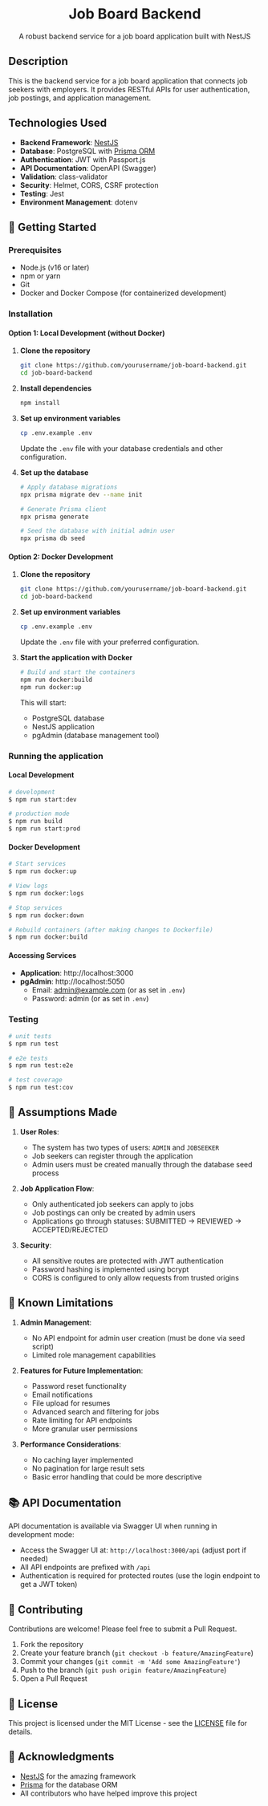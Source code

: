<p align="center">
  <h1 align="center">Job Board Backend</h1>
  <p align="center">A robust backend service for a job board application built with NestJS</p>
</p>

## Description

This is the backend service for a job board application that connects job seekers with employers. It provides RESTful APIs for user authentication, job postings, and application management.

## Technologies Used

- **Backend Framework**: [NestJS](https://nestjs.com/)
- **Database**: PostgreSQL with [Prisma ORM](https://www.prisma.io/)
- **Authentication**: JWT with Passport.js
- **API Documentation**: OpenAPI (Swagger)
- **Validation**: class-validator
- **Security**: Helmet, CORS, CSRF protection
- **Testing**: Jest
- **Environment Management**: dotenv

## 🚀 Getting Started

### Prerequisites

- Node.js (v16 or later)
- npm or yarn
- Git
- Docker and Docker Compose (for containerized development)

### Installation

#### Option 1: Local Development (without Docker)

1. **Clone the repository**
   ```bash
   git clone https://github.com/yourusername/job-board-backend.git
   cd job-board-backend
   ```

2. **Install dependencies**
   ```bash
   npm install
   ```

3. **Set up environment variables**
   ```bash
   cp .env.example .env
   ```
   Update the `.env` file with your database credentials and other configuration.

4. **Set up the database**
   ```bash
   # Apply database migrations
   npx prisma migrate dev --name init
   
   # Generate Prisma client
   npx prisma generate
   
   # Seed the database with initial admin user
   npx prisma db seed
   ```

#### Option 2: Docker Development

1. **Clone the repository**
   ```bash
   git clone https://github.com/yourusername/job-board-backend.git
   cd job-board-backend
   ```

2. **Set up environment variables**
   ```bash
   cp .env.example .env
   ```
   Update the `.env` file with your preferred configuration.

3. **Start the application with Docker**
   ```bash
   # Build and start the containers
   npm run docker:build
   npm run docker:up
   ```
   This will start:
   - PostgreSQL database
   - NestJS application
   - pgAdmin (database management tool)

### Running the application

#### Local Development

```bash
# development
$ npm run start:dev

# production mode
$ npm run build
$ npm run start:prod
```

#### Docker Development

```bash
# Start services
$ npm run docker:up

# View logs
$ npm run docker:logs

# Stop services
$ npm run docker:down

# Rebuild containers (after making changes to Dockerfile)
$ npm run docker:build
```

#### Accessing Services

- **Application**: http://localhost:3000
- **pgAdmin**: http://localhost:5050
  - Email: admin@example.com (or as set in `.env`)
  - Password: admin (or as set in `.env`)

### Testing

```bash
# unit tests
$ npm run test

# e2e tests
$ npm run test:e2e

# test coverage
$ npm run test:cov
```

## 🔧 Assumptions Made

1. **User Roles**:
   - The system has two types of users: `ADMIN` and `JOBSEEKER`
   - Job seekers can register through the application
   - Admin users must be created manually through the database seed process

2. **Job Application Flow**:
   - Only authenticated job seekers can apply to jobs
   - Job postings can only be created by admin users
   - Applications go through statuses: SUBMITTED → REVIEWED → ACCEPTED/REJECTED

3. **Security**:
   - All sensitive routes are protected with JWT authentication
   - Password hashing is implemented using bcrypt
   - CORS is configured to only allow requests from trusted origins

## 📝 Known Limitations

1. **Admin Management**:
   - No API endpoint for admin user creation (must be done via seed script)
   - Limited role management capabilities

2. **Features for Future Implementation**:
   - Password reset functionality
   - Email notifications
   - File upload for resumes
   - Advanced search and filtering for jobs
   - Rate limiting for API endpoints
   - More granular user permissions

3. **Performance Considerations**:
   - No caching layer implemented
   - No pagination for large result sets
   - Basic error handling that could be more descriptive

## 📚 API Documentation

API documentation is available via Swagger UI when running in development mode:
- Access the Swagger UI at: `http://localhost:3000/api` (adjust port if needed)
- All API endpoints are prefixed with `/api`
- Authentication is required for protected routes (use the login endpoint to get a JWT token)

## 🤝 Contributing

Contributions are welcome! Please feel free to submit a Pull Request.

1. Fork the repository
2. Create your feature branch (`git checkout -b feature/AmazingFeature`)
3. Commit your changes (`git commit -m 'Add some AmazingFeature'`)
4. Push to the branch (`git push origin feature/AmazingFeature`)
5. Open a Pull Request

## 📄 License

This project is licensed under the MIT License - see the [LICENSE](LICENSE) file for details.

## 🙏 Acknowledgments

- [NestJS](https://nestjs.com/) for the amazing framework
- [Prisma](https://www.prisma.io/) for the database ORM
- All contributors who have helped improve this project
